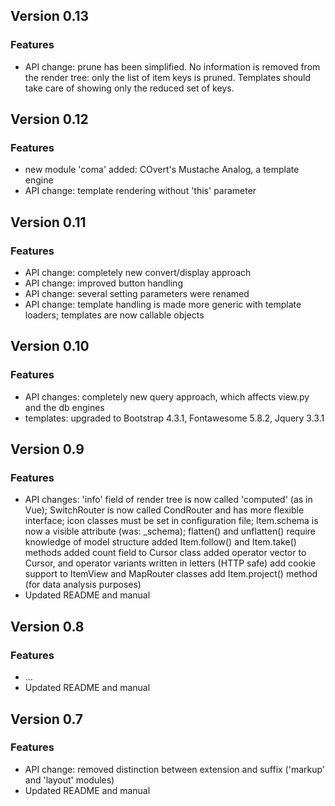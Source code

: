 Version 0.13
------------

### Features
 - API change: prune has been simplified. No information is removed from the
   render tree: only the list of item keys is pruned. Templates should take
   care of showing only the reduced set of keys.

Version 0.12
------------

### Features
- new module 'coma' added: COvert's Mustache Analog, a template engine
 - API change: template rendering without 'this' parameter

Version 0.11
------------

### Features
- API change: completely new convert/display approach
- API change: improved button handling
- API change: several setting parameters were renamed
- API change: template handling is made more generic with template
  loaders; templates are now callable objects 

Version 0.10
------------

### Features
- API changes: completely new query approach, which affects view.py and the db engines
- templates: upgraded to Bootstrap 4.3.1, Fontawesome 5.8.2, Jquery 3.3.1

Version 0.9
-----------

### Features
-   API changes: 'info' field of render tree is now called 'computed' (as in Vue);
    SwitchRouter is now called CondRouter and has more flexible interface;
    icon classes must be set in configuration file;
    Item.schema is now a visible attribute (was: _schema);
    flatten() and unflatten() require knowledge of model structure
    added Item.follow() and Item.take() methods
    added count field to Cursor class
    added operator vector to Cursor, and operator variants written in letters (HTTP safe)
    add cookie support to ItemView and MapRouter classes
    add Item.project() method (for data analysis purposes)
-   Updated README and manual

Version 0.8
-----------

### Features
-   ...
-   Updated README and manual

Version 0.7
-----------

### Features
-   API change: removed distinction between extension and suffix ('markup' and 'layout' modules)
-   Updated README and manual
